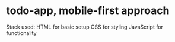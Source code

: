 # todo-app, mobile-first approach

Stack used: HTML for basic setup
CSS for styling
JavaScript for functionality

